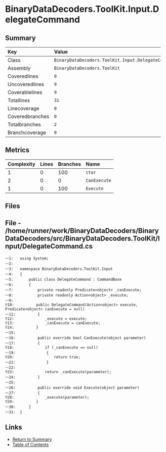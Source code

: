 ﻿# BinaryDataDecoders.ToolKit.Input.DelegateCommand

## Summary

| Key             | Value                                              |
| :-------------- | :------------------------------------------------- |
| Class           | `BinaryDataDecoders.ToolKit.Input.DelegateCommand` |
| Assembly        | `BinaryDataDecoders.ToolKit`                       |
| Coveredlines    | `0`                                                |
| Uncoveredlines  | `9`                                                |
| Coverablelines  | `9`                                                |
| Totallines      | `31`                                               |
| Linecoverage    | `0`                                                |
| Coveredbranches | `0`                                                |
| Totalbranches   | `2`                                                |
| Branchcoverage  | `0`                                                |

## Metrics

| Complexity | Lines | Branches | Name         |
| :--------- | :---- | :------- | :----------- |
| 1          | 0     | 100      | `ctor`       |
| 2          | 0     | 0        | `CanExecute` |
| 1          | 0     | 100      | `Execute`    |

## Files

## File - /home/runner/work/BinaryDataDecoders/BinaryDataDecoders/src/BinaryDataDecoders.ToolKit/Input/DelegateCommand.cs

```CSharp
〰1:   using System;
〰2:   
〰3:   namespace BinaryDataDecoders.ToolKit.Input
〰4:   {
〰5:       public class DelegateCommand : CommandBase
〰6:       {
〰7:           private readonly Predicate<object> _canExecute;
〰8:           private readonly Action<object> _execute;
〰9:   
‼10:          public DelegateCommand(Action<object> execute, Predicate<object> canExecute = null)
〰11:          {
‼12:              _execute = execute;
‼13:              _canExecute = canExecute;
‼14:          }
〰15:  
〰16:          public override bool CanExecute(object parameter)
〰17:          {
‼18:              if (_canExecute == null)
〰19:              {
‼20:                  return true;
〰21:              }
〰22:  
‼23:              return _canExecute(parameter);
〰24:          }
〰25:  
〰26:          public override void Execute(object parameter)
〰27:          {
‼28:              _execute(parameter);
‼29:          }
〰30:      }
〰31:  }
```

## Links

* [Return to Summary](Summary.md)
* [Table of Contents](../TOC.md)

